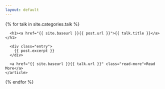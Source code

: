 ```yaml
---
layout: default
---
```


<div class="posts">
  {% for talk in site.categories.talk %}
    <article class="post">

      <h1><a href="{{ site.baseurl }}{{ post.url }}">{{ talk.title }}</a></h1>

      <div class="entry">
        {{ post.excerpt }}
      </div>

      <a href="{{ site.baseurl }}{{ talk.url }}" class="read-more">Read More</a>
    </article>
  {% endfor %}
</div>